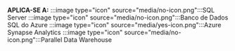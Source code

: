 <Token>**APLICA-SE A:** :::image type="icon" source="media/no-icon.png":::SQL Server :::image type="icon" source="media/no-icon.png":::Banco de Dados SQL do Azure :::image type="icon" source="media/yes-icon.png":::Azure Synapse Analytics :::image type="icon" source="media/no-icon.png":::Parallel Data Warehouse</Token>

